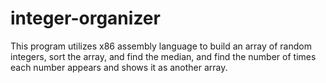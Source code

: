 # integer-organizer
This program utilizes x86 assembly language to build an array of random integers, sort the array, and find the median, and find the number of times each number appears and shows it as another array.
